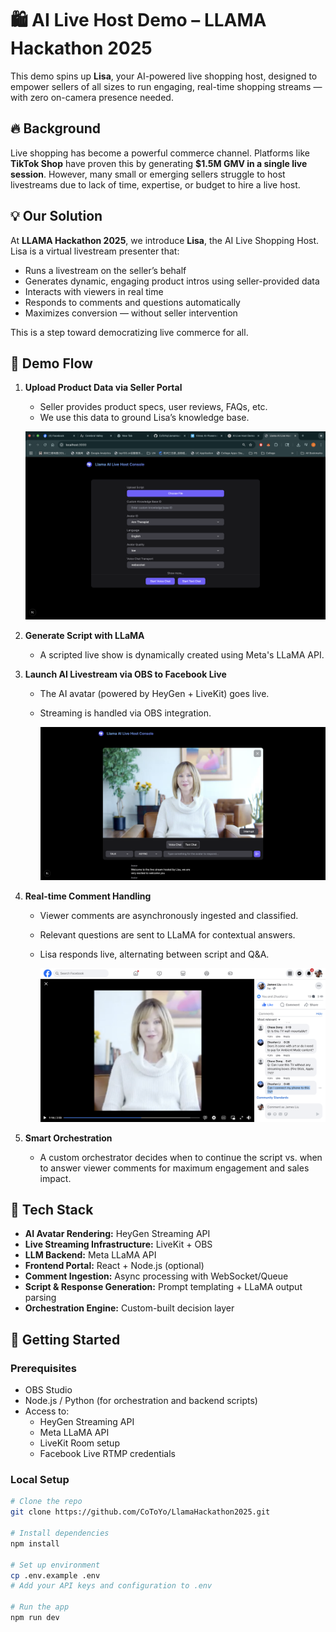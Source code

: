 # 🛍️ AI Live Host Demo – LLAMA Hackathon 2025

This demo spins up **Lisa**, your AI-powered live shopping host, designed to empower sellers of all sizes to run engaging, real-time shopping streams — with zero on-camera presence needed.

## 🔥 Background

Live shopping has become a powerful commerce channel. Platforms like **TikTok Shop** have proven this by generating **$1.5M GMV in a single live session**. However, many small or emerging sellers struggle to host livestreams due to lack of time, expertise, or budget to hire a live host.

## 💡 Our Solution

At **LLAMA Hackathon 2025**, we introduce **Lisa**, the AI Live Shopping Host. Lisa is a virtual livestream presenter that:

- Runs a livestream on the seller’s behalf
- Generates dynamic, engaging product intros using seller-provided data
- Interacts with viewers in real time
- Responds to comments and questions automatically
- Maximizes conversion — without seller intervention

This is a step toward democratizing live commerce for all.

## 🎥 Demo Flow

1. **Upload Product Data via Seller Portal**
   - Seller provides product specs, user reviews, FAQs, etc.
   - We use this data to ground Lisa’s knowledge base.

   ![Lisa Live Demo](./markdown_images/seller_portal_onboarding.png)


2. **Generate Script with LLaMA**
   - A scripted live show is dynamically created using Meta's LLaMA API.

3. **Launch AI Livestream via OBS to Facebook Live**
   - The AI avatar (powered by HeyGen + LiveKit) goes live.
   - Streaming is handled via OBS integration.

      ![Lisa Live Demo](./markdown_images/seller_portal_agent.png)

4. **Real-time Comment Handling**
   - Viewer comments are asynchronously ingested and classified.
   - Relevant questions are sent to LLaMA for contextual answers.
   - Lisa responds live, alternating between script and Q&A.

       ![Lisa Live Demo](./markdown_images/live_demo.png)

5. **Smart Orchestration**
   - A custom orchestrator decides when to continue the script vs. when to answer viewer comments for maximum engagement and sales impact.

## 🧩 Tech Stack

- **AI Avatar Rendering:** HeyGen Streaming API
- **Live Streaming Infrastructure:** LiveKit + OBS
- **LLM Backend:** Meta LLaMA API
- **Frontend Portal:** React + Node.js (optional)
- **Comment Ingestion:** Async processing with WebSocket/Queue
- **Script & Response Generation:** Prompt templating + LLaMA output parsing
- **Orchestration Engine:** Custom-built decision layer

## 🚀 Getting Started

### Prerequisites

- OBS Studio
- Node.js / Python (for orchestration and backend scripts)
- Access to:
  - HeyGen Streaming API
  - Meta LLaMA API
  - LiveKit Room setup
  - Facebook Live RTMP credentials

### Local Setup

```bash
# Clone the repo
git clone https://github.com/CoToYo/LlamaHackathon2025.git

# Install dependencies
npm install

# Set up environment
cp .env.example .env
# Add your API keys and configuration to .env

# Run the app
npm run dev
